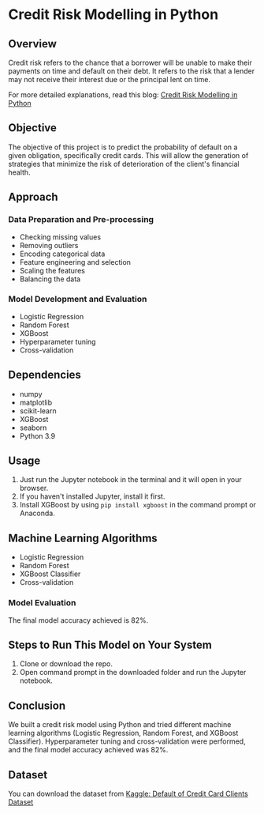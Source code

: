 # Credit Risk Modelling in Python

## Overview
Credit risk refers to the chance that a borrower will be unable to make their payments on time and default on their debt. It refers to the risk that a lender may not receive their interest due or the principal lent on time.

For more detailed explanations, read this blog: [Credit Risk Modelling in Python](https://medium.com/mlearning-ai/credit-risk-modelling-in-python-7b21a0b794b1)

## Objective
The objective of this project is to predict the probability of default on a given obligation, specifically credit cards. This will allow the generation of strategies that minimize the risk of deterioration of the client's financial health.

## Approach

### Data Preparation and Pre-processing
- Checking missing values
- Removing outliers
- Encoding categorical data
- Feature engineering and selection
- Scaling the features
- Balancing the data

### Model Development and Evaluation
- Logistic Regression
- Random Forest
- XGBoost
- Hyperparameter tuning
- Cross-validation

## Dependencies
- numpy
- matplotlib
- scikit-learn
- XGBoost
- seaborn
- Python 3.9

## Usage
1. Just run the Jupyter notebook in the terminal and it will open in your browser.
2. If you haven't installed Jupyter, install it first.
3. Install XGBoost by using `pip install xgboost` in the command prompt or Anaconda.

## Machine Learning Algorithms
- Logistic Regression
- Random Forest
- XGBoost Classifier
- Cross-validation

### Model Evaluation
The final model accuracy achieved is 82%.

## Steps to Run This Model on Your System
1. Clone or download the repo.
2. Open command prompt in the downloaded folder and run the Jupyter notebook.

## Conclusion
We built a credit risk model using Python and tried different machine learning algorithms (Logistic Regression, Random Forest, and XGBoost Classifier). Hyperparameter tuning and cross-validation were performed, and the final model accuracy achieved was 82%.

## Dataset
You can download the dataset from [Kaggle: Default of Credit Card Clients Dataset](https://www.kaggle.com/uciml/default-of-credit-card-clients-dataset)
